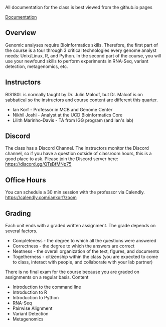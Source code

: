 All documentation for the class is best viewed from the github.io pages

[Documentation](https://ucdavis-bioinformatics-training.github.io/2025-Spring-BIS180L/)

## Overview

Genomic analyses require Bioinformatics skills. Therefore, the first part of the course is a tour through 3 critical technologies every genome analyst needs: Unix/Linux, R, and Python. In the second part of the course, you will use your newfound skills to perform experiments in RNA-Seq, variant detection, metagenomics, etc.

## Instructors

BIS180L is normally taught by Dr. Julin Maloof, but Dr. Maloof is on sabbatical so the instructors and course content are different this quarter.

* Ian Korf - Professor in MCB and Genome Center
* Nikhil Joshi - Analyst at the UCD Bioinformatics Core
* Lilith Marinho-Davis - TA from IGG program (and Ian's lab)

## Discord

The class has a Discord Channel. The instructors monitor the Discord channel, so if you have a question outside of classroom hours, this is a good place to ask. Please join the Discord server here: <https://discord.gg/QTsBfMNp75>

## Office Hours

You can schedule a 30 min session with the professor via Calendly. <https://calendly.com/iankorf/zoom>

## Grading

Each unit ends with a graded written assignment. The grade depends on several factors.

* Completeness - the degree to which all the questions were answered
* Correctness - the degree to which the answers are correct
* Neatness - the overall organization of the text, figures, and documents
* Togetherness - citizenship within the class (you are expected to come to class, interact with people, and collaborate with your lab partner)

There is no final exam for the course because you are graded on assignments on a regular basis.
Content

* Introduction to the command line
* Introduction to R
* Introduction to Python
* RNA-Seq
* Pairwise Alignment
* Variant Detection
* Metagenomics
